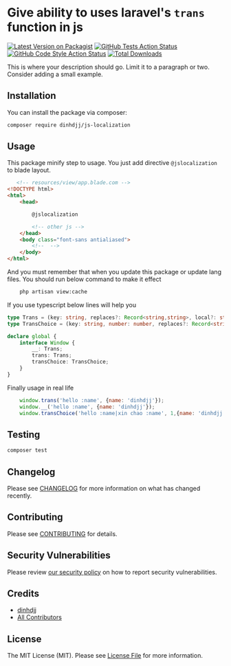 # Give ability to uses laravel's `trans` function in js

[![Latest Version on Packagist](https://img.shields.io/packagist/v/dinhdjj/js-localization.svg?style=flat-square)](https://packagist.org/packages/dinhdjj/js-localization)
[![GitHub Tests Action Status](https://img.shields.io/github/workflow/status/dinhdjj/js-localization/run-tests?label=tests)](https://github.com/dinhdjj/js-localization/actions?query=workflow%3Arun-tests+branch%3Amain)
[![GitHub Code Style Action Status](https://img.shields.io/github/workflow/status/dinhdjj/js-localization/Check%20&%20fix%20styling?label=code%20style)](https://github.com/dinhdjj/js-localization/actions?query=workflow%3A"Check+%26+fix+styling"+branch%3Amain)
[![Total Downloads](https://img.shields.io/packagist/dt/dinhdjj/js-localization.svg?style=flat-square)](https://packagist.org/packages/dinhdjj/js-localization)

This is where your description should go. Limit it to a paragraph or two. Consider adding a small example.

## Installation

You can install the package via composer:

```bash
composer require dinhdjj/js-localization
```

## Usage

This package minify step to usage. You just add directive `@jslocalization` to blade layout.

```html
   <!-- resources/view/app.blade.com -->
<!DOCTYPE html>
<html>
    <head>

        @jslocalization

        <!-- other js -->
    </head>
    <body class="font-sans antialiased">
        <!--  -->
    </body>
</html>
```

And you must remember that when you update this package or update lang files. You should run below command to make it effect

```bash
    php artisan view:cache
```

If you use typescript below lines will help you

```ts
type Trans = (key: string, replaces?: Record<string,string>, local?: string|null) => string;
type TransChoice = (key: string, number: number, replaces?: Record<string,string>, local?: string|null) => string;

declare global {
    interface Window {
        __: Trans;
        trans: Trans;
        transChoice: TransChoice;
    }
}
```

Finally usage in real life

```js
    window.trans('hello :name', {name: 'dinhdjj'});
    window.__('hello :name', {name: 'dinhdjj'});
    window.transChoice('hello :name|xin chao :name', 1,{name: 'dinhdjj'});
```

## Testing

```bash
composer test
```

## Changelog

Please see [CHANGELOG](CHANGELOG.md) for more information on what has changed recently.

## Contributing

Please see [CONTRIBUTING](https://github.com/spatie/.github/blob/main/CONTRIBUTING.md) for details.

## Security Vulnerabilities

Please review [our security policy](../../security/policy) on how to report security vulnerabilities.

## Credits

- [dinhdjj](https://github.com/dinhdjj)
- [All Contributors](../../contributors)

## License

The MIT License (MIT). Please see [License File](LICENSE.md) for more information.
